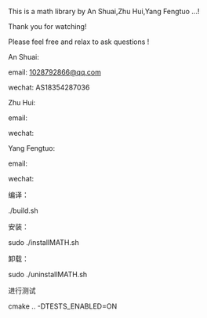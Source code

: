 This is a math library by An Shuai,Zhu Hui,Yang Fengtuo ...!

Thank you for watching!

Please feel free and relax to ask questions !

An Shuai: 

email: 1028792866@qq.com

wechat: AS18354287036

Zhu Hui:

email:

wechat:

Yang Fengtuo: 

email: 

wechat:


编译：

./build.sh

安装：

sudo ./installMATH.sh

卸载：

sudo ./uninstallMATH.sh

进行测试

cmake .. -DTESTS_ENABLED=ON